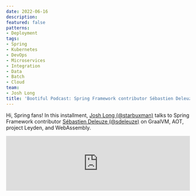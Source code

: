 ```yaml
---
date: 2022-06-16
description: 
featured: false
patterns:
- Deployment
tags:
- Spring
- Kubernetes
- DevOps
- Microservices
- Integration
- Data
- Batch
- Cloud
team:
- Josh Long
title: 'Bootiful Podcast: Spring Framework contributor Sébastien Deleuze on GraalVM, AOT, project Leyden, and WebAssembly'
---
```


<div>
 <p>Hi, Spring fans! In this installment, <a href="https://twitter.com/starbuxman">Josh Long (@starbuxman)</a> talks to Spring Framework contributor <a href="https://twitter.com/sdeleuze">Sébastien Deleuze (@sdeleuze)</a> on GraalVM, AOT, project Leyden, and WebAssembly.</p><iframe title="Spring Framework contributor Sébastien Deleuze on GraalVM, AOT, project Leyden, and WebAssembly" allowtransparency="true" height="150" width="100%" style="border: none; min-width: min(100%, 430px);" scrolling="no" data-name="pb-iframe-player" src="https://www.podbean.com/player-v2/?i=9snuh-125088e-pb&amp;from=pb6admin&amp;share=1&amp;download=1&amp;rtl=0&amp;fonts=Arial&amp;skin=1&amp;font-color=&amp;logo_link=episode_page&amp;btn-skin=7"></iframe>
</div>

